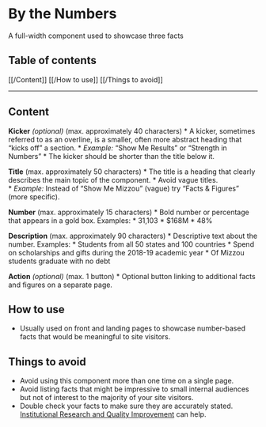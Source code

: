 # By the Numbers
A full-width component used to showcase three facts 

## Table of contents
[[/Content]]
[[/How to use]]
[[/Things to avoid]]

- - - -

## Content

**Kicker** _(optional)_ (max. approximately 40 characters)
	* A kicker, sometimes referred to as an overline, is a smaller, often more abstract heading that “kicks off” a section. 
		* _Example:_ “Show Me Results” or “Strength in Numbers”
	* 	The kicker should be shorter than the title below it.

**Title** (max. approximately 50 characters)
	* The title is a heading that clearly describes the main topic of the component. 
	* Avoid vague titles.  
		* _Example:_ Instead of “Show Me Mizzou” (vague) try “Facts & Figures” (more specific).

**Number** (max. approximately 15 characters)
	* Bold number or percentage that appears in a gold box. Examples: 
			* 31,103
			* $168M 
			* 48%
	
**Description** (max. approximately 90 characters)
	* Descriptive text about the number. Examples:
		* Students from all 50 states and 100 countries
		* Spend on scholarships and gifts during the 2018-19 academic year
		* Of Mizzou students graduate with no debt

**Action** _(optional)_ (max. 1 button) 
	* Optional button linking to additional facts and figures on a separate page.  
		
## How to use
* Usually used on front and landing pages to showcase number-based facts that would be meaningful to site visitors.  

## Things to avoid
* Avoid using this component more than one time on a single page. 
* Avoid listing facts that might be impressive to small internal audiences but not of interest to the majority of your site visitors. 
* Double check your facts to make sure they are accurately stated. [Institutional Research and Quality Improvement](https://irqi.missouri.edu/) can help. 
 